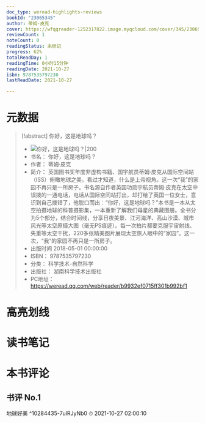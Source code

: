 ```yaml
---
doc_type: weread-highlights-reviews
bookId: "23065345"
author: 蒂姆·皮克
cover: https://wfqqreader-1252317822.image.myqcloud.com/cover/345/23065345/t7_23065345.jpg
reviewCount: 1
noteCount: 0
readingStatus: 未标记
progress: 62%
totalReadDay: 1
readingTime: 0小时15分钟
readingDate: 2021-10-27
isbn: 9787535797230
lastReadDate: 2021-10-27

---
```

# 元数据
> [!abstract] 你好，这是地球吗？
> - ![ 你好，这是地球吗？|200](https://wfqqreader-1252317822.image.myqcloud.com/cover/345/23065345/t7_23065345.jpg)
> - 书名： 你好，这是地球吗？
> - 作者： 蒂姆·皮克
> - 简介： 英国图书奖年度非虚构书籍、国宇航员蒂姆·皮克从国际空间站（ISS）俯瞰地球之美。看过才知道，什么是上帝视角。这一次“我”的家园不再只是一所房子。书名源自作者英国功勋宇航员蒂姆·皮克在太空中误拨的一通电话，电话从国际空间站打出，却打给了英国一位女士，意识到自己拨错了，他脱口而出：“你好，这是地球吗？”本书是一本从太空拍摄地球的科普摄影集，一本重新了解我们母星的典藏图册。全书分为5个部分，结合时间线，分享日夜美景、江河海洋、高山沙漠、城市风光等太空原摄大图（毫无PS痕迹）。每一次拍片都要克服宇宙射线、失重等太空干扰，220多张精美图片展现太空旅人眼中的“家园”。这一次，“我”的家园不再只是一所房子。
> - 出版时间 2018-05-01 00:00:00
> - ISBN： 9787535797230
> - 分类： 科学技术-自然科学
> - 出版社： 湖南科学技术出版社
> - PC地址：https://weread.qq.com/web/reader/b9932ef0715ff301b992bf1

# 高亮划线

# 读书笔记

# 本书评论

## 书评 No.1 
地球好美 ^10284435-7ulRJyNb0
⏱ 2021-10-27 02:00:10
